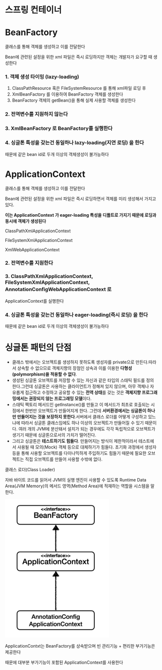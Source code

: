 # 스프링 컨테이너

# BeanFactory

클래스를 통해 객체를 생성하고 이를 전달한다

Bean에 관련된 설정을 위한 xml 파일은 즉시 로딩하지만 객체는 개발자가 요구할 때 생성한다

### 1. 객체 생성 타이밍 (lazy-loading)

1. ClassPathResource 혹은 FileSystemResource 를 통해 xml파일 로딩 후
2. XmlBeanFactory 를 이용하여 BeanFactory 객체를 생성한다
3. BeanFactory 객체의 getBean()을 통해 실제 사용할 객체를 생성한다

### 2. 전역변수를 지원하지 않는다

### 3. XmlBeanFactory 로 BeanFactory를 실행한다

### 4. 싱글톤 특성을 갖는건 동일하나 lazy-loading(지연 로딩) 을 한다

때문에 같은 bean id로 두개 이상의 객체생성이 불가능하다

# ApplicationContext

클래스를 통해 객체를 생성하고 이를 전달한다

Bean에 관련된 설정을 위한 xml 파일은 즉시 로딩하면서 객체를 미리 생성해서 가지고 있다.

**이는 ApplicationContext 가 eager-loading 특성을 디폴트로 가지기 때문에 로딩과 동시에 객체가 생성된다**

ClassPathXmlApplicationContext

FileSystemXmlApplicationContext

XmlWebApplicationContext

### 2. 전역변수를 지원한다

### 3. ClassPathXmlApplicationContext, FileSystemXmlApplicationContext, AnnotationConfigWebApplicationContext 로

ApplicationContext를 실행한다

### 4. 싱글톤 특성을 갖는건 동일하나 eager-loading(즉시 로딩) 을 한다

때문에 같은 bean id로 두개 이상의 객체생성이 불가능하다

# 싱글톤 패턴의 단점

- 클래스 밖에서는 오브젝트를 생성하지 못하도록 생성자를 private으로 만든다.따라서 상속할 수 없으므로 객체지향의 장점인 상속과 이를 이용한 **다형성(polymorphism)을 적용할 수 없다**.
- 생성된 싱글톤 오브젝트를 저장할 수 있는 자신과 같은 타입의 스태틱 필드를 정의한다.그런데 싱글톤은 사용하는 클라이언트가 정해져 있지 않으며, 아무 객체나 자유롭게 접근하고 수정하고 공유할 수 있는 **전역 상태**를 갖는 것은 **객체지향 프로그래밍에서는 권장되지 않는 프로그래밍 모델**이다.
- 스태틱 팩토리 메서드인 getInstance()를 만들고 이 메서드가 최초로 호출되는 시점에서 한번만 오브젝트가 만들어지게 한다. 그런데 **서버환경에서는 싱글톤이 하나만 만들어지는 것을 보장하지 못한다**.서버에서 클래스 로더를 어떻게 구성하고 있느냐에 따라서 싱글톤 클래스임에도 하나 이상의 오브젝트가 만들어질 수 있기 때문이다. 여러 개의 JVM에 분산돼서 설치가 되는 경우에도 각각 독립적으로 오브젝트가 생기기 때문에 싱글톤으로서의 가치가 떨어진다.
- 그리고 싱글톤은 **테스트하기도 힘들다**. 만들어지는 방식이 제한적이라서 테스트에서 사용될 때 모의(Mock) 객체 등으로 대체하기가 힘들다. 초기화 과정에서 생성자 등을 통해 사용할 오브젝트를 다이나믹하게 주입하기도 힘들기 때문에 필요한 오브젝트는 직접 오브젝트를 만들어 사용할 수밖에 없다.

클래스 로더(Class Loader)

자바 바이트 코드를 읽어서 JVM의 실행 엔진이 사용할 수 있도록 Runtime Data Area(JVM Memory)의 메서드 영역(Method Area)에 적재하는 역할을 시스템을 말한다.

![상속 계보](https://github.com/syhojeo/Spring/blob/main/image/2.png)

ApplicationContxt는 BeanFactory를 상속받으며 빈 관리기능 + 편리한 부가기능은 제공한다

때문에 대부분 부가기능이 포함된 ApplicationContext를 사용한다